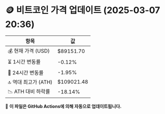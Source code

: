 # 🪙 비트코인 가격 업데이트 (2025-03-07 20:36)

| 항목                | 값 |
|--------------------|----------------|
| 💰 현재 가격 (USD) | $89151.70 |
| ⏳ 1시간 변동률    | -0.12% |
| 📆 24시간 변동률   | -1.95% |
| 🔝 역대 최고가 (ATH) | $109021.48 |
| 📉 ATH 대비 하락률 | -18.14% |

🔄 **이 파일은 GitHub Actions에 의해 자동으로 업데이트됩니다.**
